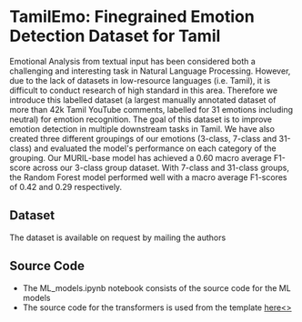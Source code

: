 <H1>TamilEmo: Finegrained Emotion Detection Dataset for Tamil</H1>


Emotional Analysis from textual input has been considered both a challenging and interesting task in Natural Language Processing. However, due to the lack of datasets in low-resource languages (i.e. Tamil), it is difficult to conduct research of high standard in this area. Therefore we introduce this labelled dataset (a largest manually annotated dataset of more than 42k Tamil YouTube comments, labelled for 31 emotions including neutral) for emotion recognition. The goal of this dataset is to improve emotion detection in multiple downstream tasks in Tamil. We have also created three different groupings of our emotions (3-class, 7-class and 31-class) and evaluated the model's performance on each category of the grouping. Our MURIL-base model has achieved a 0.60 macro average F1-score across our 3-class group dataset. With 7-class and 31-class groups, the Random Forest model performed well with a macro average F1-scores of 0.42 and 0.29 respectively.

<H2>Dataset</H2>
The dataset is available on request by mailing the authors

<H2>Source Code</H2>
<ul>
<li>The ML_models.ipynb notebook consists of the source code for the ML models  </li>
<li>The source code for the transformers is used from the template <a href="https://github.com/seanbenhur/resusable_text_classification_template">here<> 
</ul>


